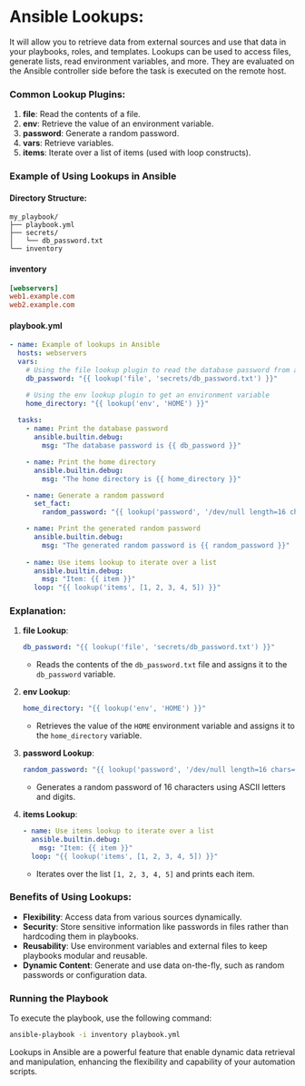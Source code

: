 # Ansible Lookups: 
It will allow you to retrieve data from external sources and use that data in your playbooks, roles, and templates. Lookups can be used to access files, generate lists, read environment variables, and more. They are evaluated on the Ansible controller side before the task is executed on the remote host.

### Common Lookup Plugins:

1. **file**: Read the contents of a file.
2. **env**: Retrieve the value of an environment variable.
3. **password**: Generate a random password.
4. **vars**: Retrieve variables.
5. **items**: Iterate over a list of items (used with loop constructs).

### Example of Using Lookups in Ansible

#### Directory Structure:
```plaintext
my_playbook/
├── playbook.yml
├── secrets/
│   └── db_password.txt
└── inventory
```

#### inventory
```ini
[webservers]
web1.example.com
web2.example.com
```

#### playbook.yml

```yaml
- name: Example of lookups in Ansible
  hosts: webservers
  vars:
    # Using the file lookup plugin to read the database password from a file
    db_password: "{{ lookup('file', 'secrets/db_password.txt') }}"

    # Using the env lookup plugin to get an environment variable
    home_directory: "{{ lookup('env', 'HOME') }}"
  
  tasks:
    - name: Print the database password
      ansible.builtin.debug:
        msg: "The database password is {{ db_password }}"

    - name: Print the home directory
      ansible.builtin.debug:
        msg: "The home directory is {{ home_directory }}"

    - name: Generate a random password
      set_fact:
        random_password: "{{ lookup('password', '/dev/null length=16 chars=ascii_letters,digits') }}"

    - name: Print the generated random password
      ansible.builtin.debug:
        msg: "The generated random password is {{ random_password }}"
      
    - name: Use items lookup to iterate over a list
      ansible.builtin.debug:
        msg: "Item: {{ item }}"
      loop: "{{ lookup('items', [1, 2, 3, 4, 5]) }}"
```

### Explanation:

1. **file Lookup**:
    ```yaml
    db_password: "{{ lookup('file', 'secrets/db_password.txt') }}"
    ```
    - Reads the contents of the `db_password.txt` file and assigns it to the `db_password` variable.

2. **env Lookup**:
    ```yaml
    home_directory: "{{ lookup('env', 'HOME') }}"
    ```
    - Retrieves the value of the `HOME` environment variable and assigns it to the `home_directory` variable.

3. **password Lookup**:
    ```yaml
    random_password: "{{ lookup('password', '/dev/null length=16 chars=ascii_letters,digits') }}"
    ```
    - Generates a random password of 16 characters using ASCII letters and digits.

4. **items Lookup**:
    ```yaml
    - name: Use items lookup to iterate over a list
      ansible.builtin.debug:
        msg: "Item: {{ item }}"
      loop: "{{ lookup('items', [1, 2, 3, 4, 5]) }}"
    ```
    - Iterates over the list `[1, 2, 3, 4, 5]` and prints each item.

### Benefits of Using Lookups:

- **Flexibility**: Access data from various sources dynamically.
- **Security**: Store sensitive information like passwords in files rather than hardcoding them in playbooks.
- **Reusability**: Use environment variables and external files to keep playbooks modular and reusable.
- **Dynamic Content**: Generate and use data on-the-fly, such as random passwords or configuration data.

### Running the Playbook

To execute the playbook, use the following command:

```sh
ansible-playbook -i inventory playbook.yml
```

Lookups in Ansible are a powerful feature that enable dynamic data retrieval and manipulation, enhancing the flexibility and capability of your automation scripts.
